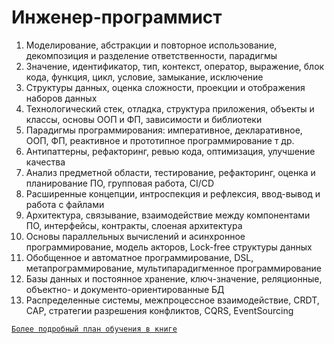 # Инженер-программист

1. Моделирование, абстракции и повторное использование, декомпозиция и разделение ответственности, парадигмы
2. Значение, идентификатор, тип, контекст, оператор, выражение, блок кода, функция, цикл, условие, замыкание, исключение
3. Структуры данных, оценка сложности, проекции и отображения наборов данных
4. Технологический стек, отладка, структура приложения, объекты и классы, основы ООП и ФП, зависимости и библиотеки
5. Парадигмы программирования: императивное, декларативное, ООП, ФП, реактивное и прототипное программирование т др.
6. Антипаттерны, рефакторинг, ревью кода, оптимизация, улучшение качества
7. Анализ предметной области, тестирование, рефакторинг, оценка и планирование ПО, групповая работа, CI/CD
8. Расширенные концепции, интроспекция и рефлексия, ввод-вывод и работа с файлами
9. Архитектура, связывание, взаимодействие между компонентами ПО, интерфейсы, контракты, слоеная архитектура
10. Основы параллельных вычислений и асинхронное программирование, модель акторов, Lock-free структуры данных
11. Обобщенное и автоматное программирование, DSL, метапрограммирование, мультипарадигменное программирование
12. Базы данных и постоянное хранение, ключ-значение, реляционные, объектно- и документо-ориентированные БД
13. Распределенные системы, межпроцессное взаимодействие, CRDT, CAP, стратегии разрешения конфликтов, CQRS, EventSourcing

[`Более подробный план обучения в книге`](https://github.com/HowProgrammingWorks/Book/blob/master/content/ru/Index.md)
